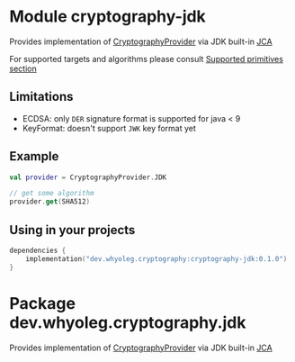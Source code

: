 # Module cryptography-jdk

Provides implementation of [CryptographyProvider][CryptographyProvider] via JDK built-in [JCA][JCA]

For supported targets and algorithms please consult [Supported primitives section][Supported primitives section]

## Limitations

* ECDSA: only `DER` signature format is supported for java < 9
* KeyFormat: doesn't support `JWK` key format yet

## Example

```kotlin
val provider = CryptographyProvider.JDK

// get some algorithm
provider.get(SHA512)
```

## Using in your projects

```kotlin
dependencies {
    implementation("dev.whyoleg.cryptography:cryptography-jdk:0.1.0")
}
```

# Package dev.whyoleg.cryptography.jdk

Provides implementation of [CryptographyProvider][CryptographyProvider] via JDK built-in [JCA][JCA]

[CryptographyProvider]: https://whyoleg.github.io/cryptography-kotlin/api/cryptography-core/dev.whyoleg.cryptography.provider/-cryptography-provider/index.html

[JCA]: https://docs.oracle.com/en/java/javase/17/security/java-cryptography-architecture-jca-reference-guide.html

[Supported primitives section]: https://whyoleg.github.io/cryptography-kotlin/providers#supported-primitives
